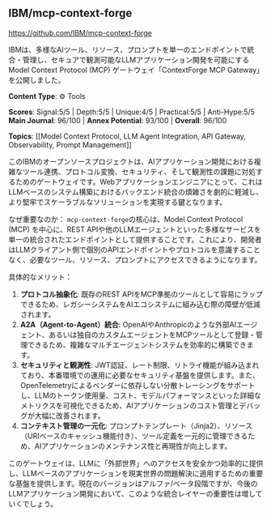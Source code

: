 ## IBM/mcp-context-forge

https://github.com/IBM/mcp-context-forge

IBMは、多様なAIツール、リソース、プロンプトを単一のエンドポイントで統合・管理し、セキュアで観測可能なLLMアプリケーション開発を可能にするModel Context Protocol (MCP) ゲートウェイ「ContextForge MCP Gateway」を公開しました。

**Content Type**: ⚙️ Tools

**Scores**: Signal:5/5 | Depth:5/5 | Unique:4/5 | Practical:5/5 | Anti-Hype:5/5
**Main Journal**: 96/100 | **Annex Potential**: 93/100 | **Overall**: 96/100

**Topics**: [[Model Context Protocol, LLM Agent Integration, API Gateway, Observability, Prompt Management]]

このIBMのオープンソースプロジェクトは、AIアプリケーション開発における複雑なツール連携、プロトコル変換、セキュリティ、そして観測性の課題に対処するためのゲートウェイです。Webアプリケーションエンジニアにとって、これはLLMベースのシステム構築におけるバックエンド統合の煩雑さを劇的に軽減し、より堅牢でスケーラブルなソリューションを実現する鍵となります。

なぜ重要なのか：
`mcp-context-forge`の核心は、Model Context Protocol (MCP) を中心に、REST APIや他のLLMエージェントといった多様なサービスを単一の統合されたエンドポイントとして提供することです。これにより、開発者はLLMクライアント側で個別のAPIエンドポイントやプロトコルを意識することなく、必要なツール、リソース、プロンプトにアクセスできるようになります。

具体的なメリット：
1.  **プロトコル抽象化**: 既存のREST APIをMCP準拠のツールとして容易にラップできるため、レガシーシステムをAIエコシステムに組み込む際の障壁が低減されます。
2.  **A2A（Agent-to-Agent）統合**: OpenAIやAnthropicのような外部AIエージェント、あるいは独自のカスタムエージェントをMCPツールとして登録・管理できるため、複雑なマルチエージェントシステムを効率的に構築できます。
3.  **セキュリティと観測性**: JWT認証、レート制限、リトライ機能が組み込まれており、本番環境での運用に必要なセキュリティ基盤を提供します。また、OpenTelemetryによるベンダーに依存しない分散トレーシングをサポートし、LLMのトークン使用量、コスト、モデルパフォーマンスといった詳細なメトリクスを可視化できるため、AIアプリケーションのコスト管理とデバッグが大幅に改善されます。
4.  **コンテキスト管理の一元化**: プロンプトテンプレート（Jinja2）、リソース（URIベースのキャッシュ機能付き）、ツール定義を一元的に管理できるため、AIアプリケーションのメンテナンス性と再現性が向上します。

このゲートウェイは、LLMに「外部世界」へのアクセスを安全かつ効率的に提供し、LLMベースのアプリケーションを現実世界の問題解決に適用するための重要な基盤を提供します。現在のバージョンはアルファ/ベータ段階ですが、今後のLLMアプリケーション開発において、このような統合レイヤーの重要性は増していくでしょう。